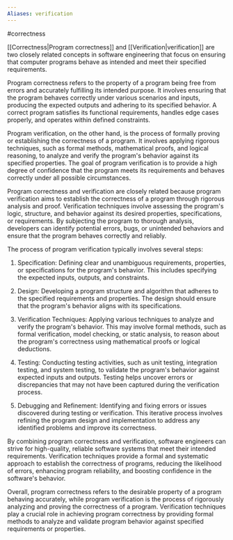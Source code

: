 ```yaml
---
Aliases: verification
---
```

#correctness 

[[Correctness|Program correctness]] and [[Verification|verification]] are two closely related concepts in software engineering that focus on ensuring that computer programs behave as intended and meet their specified requirements.

Program correctness refers to the property of a program being free from errors and accurately fulfilling its intended purpose. It involves ensuring that the program behaves correctly under various scenarios and inputs, producing the expected outputs and adhering to its specified behavior. A correct program satisfies its functional requirements, handles edge cases properly, and operates within defined constraints.

Program verification, on the other hand, is the process of formally proving or establishing the correctness of a program. It involves applying rigorous techniques, such as formal methods, mathematical proofs, and logical reasoning, to analyze and verify the program's behavior against its specified properties. The goal of program verification is to provide a high degree of confidence that the program meets its requirements and behaves correctly under all possible circumstances.

Program correctness and verification are closely related because program verification aims to establish the correctness of a program through rigorous analysis and proof. Verification techniques involve assessing the program's logic, structure, and behavior against its desired properties, specifications, or requirements. By subjecting the program to thorough analysis, developers can identify potential errors, bugs, or unintended behaviors and ensure that the program behaves correctly and reliably.

The process of program verification typically involves several steps:

1. Specification: Defining clear and unambiguous requirements, properties, or specifications for the program's behavior. This includes specifying the expected inputs, outputs, and constraints.
    
2. Design: Developing a program structure and algorithm that adheres to the specified requirements and properties. The design should ensure that the program's behavior aligns with its specifications.
    
3. Verification Techniques: Applying various techniques to analyze and verify the program's behavior. This may involve formal methods, such as formal verification, model checking, or static analysis, to reason about the program's correctness using mathematical proofs or logical deductions.
    
4. Testing: Conducting testing activities, such as unit testing, integration testing, and system testing, to validate the program's behavior against expected inputs and outputs. Testing helps uncover errors or discrepancies that may not have been captured during the verification process.
    
5. Debugging and Refinement: Identifying and fixing errors or issues discovered during testing or verification. This iterative process involves refining the program design and implementation to address any identified problems and improve its correctness.
    

By combining program correctness and verification, software engineers can strive for high-quality, reliable software systems that meet their intended requirements. Verification techniques provide a formal and systematic approach to establish the correctness of programs, reducing the likelihood of errors, enhancing program reliability, and boosting confidence in the software's behavior.

Overall, program correctness refers to the desirable property of a program behaving accurately, while program verification is the process of rigorously analyzing and proving the correctness of a program. Verification techniques play a crucial role in achieving program correctness by providing formal methods to analyze and validate program behavior against specified requirements or properties.
